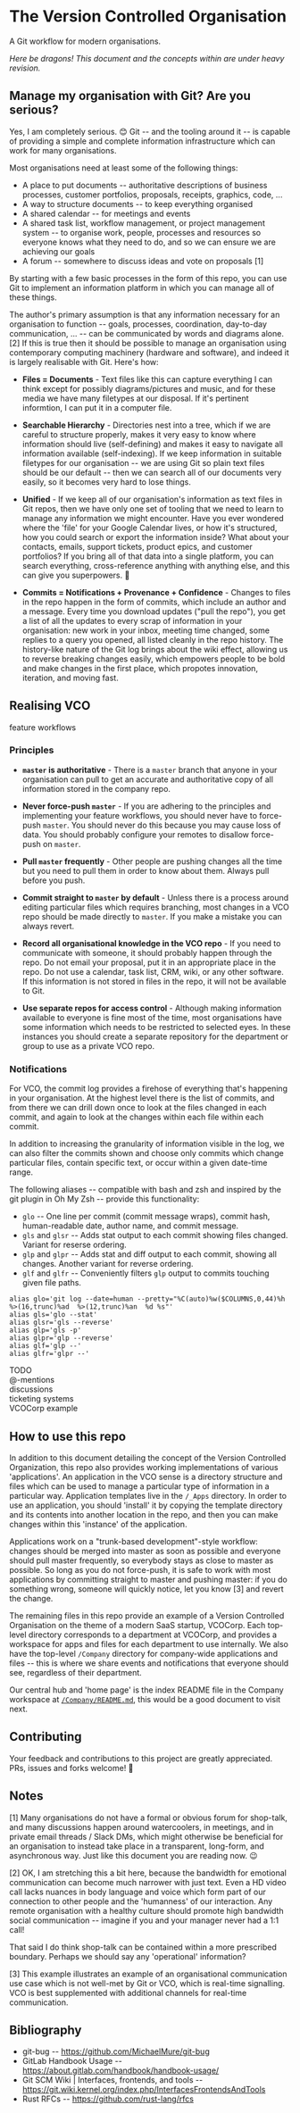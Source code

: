 # The Version Controlled Organisation

A Git workflow for modern organisations.

*Here be dragons! This document and the concepts within are under heavy revision.* 

## Manage my organisation with Git? Are you serious?

Yes, I am completely serious. 😊 Git -- and the tooling around it -- is capable of providing a simple and complete information infrastructure which can work for many organisations.

Most organisations need at least some of the following things:

* A place to put documents -- authoritative descriptions of business processes, customer portfolios, proposals, receipts, graphics, code, ...
* A way to structure documents -- to keep everything organised
* A shared calendar -- for meetings and events
* A shared task list, workflow management, or project management system -- to organise work, people, processes and resources so everyone knows what they need to do, and so we can ensure we are achieving our goals
* A forum -- somewhere to discuss ideas and vote on proposals [1]

By starting with a few basic processes in the form of this repo, you can use Git to implement an information platform in which you can manage all of these things.

The author's primary assumption is that any information necessary for an organisation to function -- goals, processes, coordination, day-to-day communication, ... -- can be communicated by words and diagrams alone. [2] If this is true then it should be possible to manage an organisation using contemporary computing machinery (hardware and software), and indeed it is largely realisable with Git. Here's how:

* **Files = Documents** - Text files like this can capture everything I can think except for possibly diagrams/pictures and music, and for these media we have many filetypes at our disposal. If it's pertinent informtion, I can put it in a computer file.

* **Searchable Hierarchy** - Directories nest into a tree, which if we are careful to structure properly, makes it very easy to know where information should live (self-defining) and makes it easy to navigate all information available (self-indexing). If we keep information in suitable filetypes for our organisation -- we are using Git so plain text files should be our default -- then we can search all of our documents very easily, so it becomes very hard to lose things.

* **Unified** - If we keep all of our organisation's information as text files in Git repos, then we have only one set of tooling that we need to learn to manage any information we might encounter. Have you ever wondered where the 'file' for your Google Calendar lives, or how it's structured, how you could search or export the information inside? What about your contacts, emails, support tickets, product epics, and customer portfolios? If you bring all of that data into a single platform, you can search everything, cross-reference anything with anything else, and this can give you superpowers. 🦸

* **Commits = Notifications + Provenance + Confidence** - Changes to files in the repo happen in the form of commits, which include an author and a message. Every time you download updates ("pull the repo"), you get a list of all the updates to every scrap of information in your organisation: new work in your inbox, meeting time changed, some replies to a query you opened, all listed cleanly in the repo history. The history-like nature of the Git log brings about the wiki effect, allowing us to reverse breaking changes easily, which empowers people to be bold and make changes in the first place, which propotes innovation, iteration, and moving fast.

## Realising VCO

feature workflows

### Principles

* **`master` is authoritative** - There is a `master` branch that anyone in your organisation can pull to get an accurate and authoritative copy of all information stored in the company repo.

* **Never force-push `master`** - If you are adhering to the principles and implementing your feature workflows, you should never have to force-push `master`. You should never do this because you may cause loss of data. You should probably configure your remotes to disallow force-push on `master`.

* **Pull `master` frequently** - Other people are pushing changes all the time but you need to pull them in order to know about them. Always pull before you push.

* **Commit straight to `master` by default** - Unless there is a process around editing particular files which requires branching, most changes in a VCO repo should be made directly to `master`. If you make a mistake you can always revert.

* **Record all organisational knowledge in the VCO repo** - If you need to communicate with someone, it should probably happen through the repo. Do not email your proposal, put it in an appropriate place in the repo. Do not use a calendar, task list, CRM, wiki, or any other software. If this information is not stored in files in the repo, it will not be available to Git.

* **Use separate repos for access control** - Although making information available to everyone is fine most of the time, most organisations have some information which needs to be restricted to selected eyes. In these instances you should create a separate repository for the department or group to use as a private VCO repo. 

### Notifications

For VCO, the commit log provides a firehose of everything that's happening in your organisation. At the highest level there is the list of commits, and from there we can drill down once to look at the files changed in each commit, and again to look at the changes within each file within each commit.

In addition to increasing the granularity of information visible in the log, we can also filter the commits shown and choose only commits which change particular files, contain specific text, or occur within a given date-time range.

The following aliases -- compatible with bash and zsh and inspired by the git plugin in Oh My Zsh -- provide this functionality:

* `glo` -- One line per commit (commit message wraps), commit hash, human-readable date, author name, and commit message.
* `gls` and `glsr` -- Adds stat output to each commit showing files changed. Variant for reserse ordering.
* `glp` and `glpr` -- Adds stat and diff output to each commit, showing all changes. Another variant for reverse ordering.
* `glf` and `glfr` -- Conveniently filters `glp` output to commits touching given file paths.

```
alias glo='git log --date=human --pretty="%C(auto)%w($COLUMNS,0,44)%h  %>(16,trunc)%ad  %>(12,trunc)%an  %d %s"'
alias gls='glo --stat'
alias glsr='gls --reverse'
alias glp='gls -p'
alias glpr='glp --reverse'
alias glf='glp --'
alias glfr='glpr --'
```

TODO \
@-mentions \
discussions \
ticketing systems \
VCOCorp example 



## How to use this repo

In addition to this document detailing the concept of the Version Controlled Organization, this repo also provides working implementations of various 'applications'. An application in the VCO sense is a directory structure and files which can be used to manage a particular type of information in a particular way. Application templates live in the `/_Apps` directory. In order to use an application, you should 'install' it by copying the template directory and its contents into another location in the repo, and then you can make changes within this 'instance' of the application.

Applications work on a "trunk-based development"-style workflow: changes should be merged into master as soon as possible and everyone should pull master frequently, so everybody stays as close to master as possible. So long as you do not force-push, it is safe to work with most applications by committing straight to master and pushing master: if you do something wrong, someone will quickly notice, let you know [3] and revert the change. 

The remaining files in this repo provide an example of a Version Controlled Organisation on the theme of a modern SaaS startup, VCOCorp. Each top-level directory corresponds to a department at VCOCorp, and provides a workspace for apps and files for each department to use internally. We also have the top-level `/Company` directory for company-wide applications and files -- this is where we share events and notifications that everyone should see, regardless of their department.

Our central hub and 'home page' is the index README file in the Company workspace at [`/Company/README.md`](/Company/README.md), this would be a good document to visit next.



## Contributing

Your feedback and contributions to this project are greatly appreciated. PRs, issues and forks welcome! 💜 


## Notes

[1] Many organisations do not have a formal or obvious forum for shop-talk, and many discussions happen around watercoolers, in meetings, and in private email threads / Slack DMs, which might otherwise be beneficial for an organisation to instead take place in a transparent, long-form, and asynchronous way. Just like this document you are reading now. 😉

[2] OK, I am stretching this a bit here, because the bandwidth for emotional communication can become much narrower with just text. Even a HD video call lacks nuances in body language and voice which form part of our connection to other people and the 'humanness' of our interaction. Any remote organisation with a healthy culture should promote high bandwidth social communication -- imagine if you and your manager never had a 1:1 call! 

That said I do think shop-talk can be contained within a more prescribed boundary. Perhaps we should say any 'operational' information?

[3] This example illustrates an example of an organisational communication use case which is not well-met by Git or VCO, which is real-time signalling. VCO is best supplemented with additional channels for real-time communication.

## Bibliography

* git-bug -- <https://github.com/MichaelMure/git-bug>
* GitLab Handbook Usage -- <https://about.gitlab.com/handbook/handbook-usage/>
* Git SCM Wiki | Interfaces, frontends, and tools -- <https://git.wiki.kernel.org/index.php/InterfacesFrontendsAndTools>
* Rust RFCs -- <https://github.com/rust-lang/rfcs>
